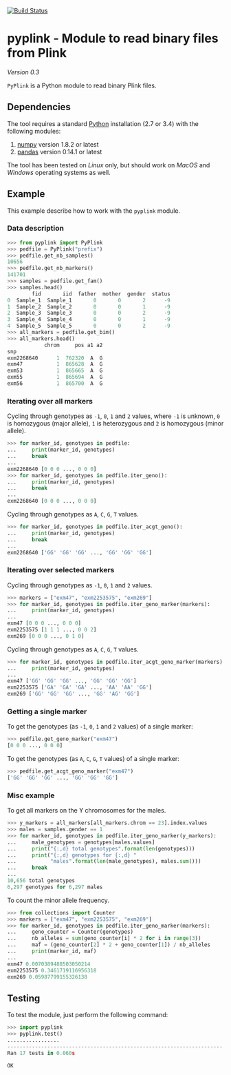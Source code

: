 [![Build Status](https://travis-ci.org/lemieuxl/pyplink.svg?branch=master)](https://travis-ci.org/lemieuxl/pyplink)


# pyplink - Module to read binary files from Plink

*Version 0.3*

`PyPlink` is a Python module to read binary Plink files.


## Dependencies

The tool requires a standard [Python](http://python.org/) installation (2.7 or
3.4) with the following modules:

1. [numpy](http://www.numpy.org/) version 1.8.2 or latest
1. [pandas](http://pandas.pydata.org/) version 0.14.1 or latest

The tool has been tested on *Linux* only, but should work on *MacOS* and
*Windows* operating systems as well.


## Example

This example describe how to work with the `pyplink` module.


### Data description

```python
>>> from pyplink import PyPlink
>>> pedfile = PyPlink("prefix")
>>> pedfile.get_nb_samples()
10656
>>> pedfile.get_nb_markers()
141701
>>> samples = pedfile.get_fam()
>>> samples.head()
        fid       iid  father  mother  gender  status
0  Sample_1  Sample_1       0       0       2      -9
1  Sample_2  Sample_2       0       0       1      -9
2  Sample_3  Sample_3       0       0       2      -9
3  Sample_4  Sample_4       0       0       1      -9
4  Sample_5  Sample_5       0       0       2      -9
>>> all_markers = pedfile.get_bim()
>>> all_markers.head()
            chrom     pos a1 a2
snp                               
exm2268640      1  762320  A  G
exm47           1  865628  A  G
exm53           1  865665  A  G
exm55           1  865694  A  G
exm56           1  865700  A  G
```


### Iterating over all markers

Cycling through genotypes as `-1`, `0`, `1` and `2` values, where `-1` is
unknown, `0` is homozygous (major allele), `1` is heterozygous and `2` is
homozygous (minor allele).

```python
>>> for marker_id, genotypes in pedfile:
...     print(marker_id, genotypes)
...     break
... 
exm2268640 [0 0 0 ..., 0 0 0]
>>> for marker_id, genotypes in pedfile.iter_geno():
...     print(marker_id, genotypes)
...     break
... 
exm2268640 [0 0 0 ..., 0 0 0]
```

Cycling through genotypes as `A`, `C`, `G`, `T` values.

```python
>>> for marker_id, genotypes in pedfile.iter_acgt_geno():
...     print(marker_id, genotypes)
...     break
... 
exm2268640 ['GG' 'GG' 'GG' ..., 'GG' 'GG' 'GG']
```


### Iterating over selected markers

Cycling through genotypes as `-1`, `0`, `1` and `2` values.

```python
>>> markers = ["exm47", "exm2253575", "exm269"]
>>> for marker_id, genotypes in pedfile.iter_geno_marker(markers):
...     print(marker_id, genotypes)
... 
exm47 [0 0 0 ..., 0 0 0]
exm2253575 [1 1 1 ..., 0 0 2]
exm269 [0 0 0 ..., 0 1 0]
```

Cycling through genotypes as `A`, `C`, `G`, `T` values.

```python
>>> for marker_id, genotypes in pedfile.iter_acgt_geno_marker(markers):
...     print(marker_id, genotypes)
... 
exm47 ['GG' 'GG' 'GG' ..., 'GG' 'GG' 'GG']
exm2253575 ['GA' 'GA' 'GA' ..., 'AA' 'AA' 'GG']
exm269 ['GG' 'GG' 'GG' ..., 'GG' 'AG' 'GG']
```


### Getting a single marker

To get the genotypes (as `-1`, `0`, `1` and `2` values) of a single marker:
```python
>>> pedfile.get_geno_marker("exm47")
[0 0 0 ..., 0 0 0]
```

To get the genotypes (as `A`, `C`, `G`, `T` values) of a single marker:
```python
>>> pedfile.get_acgt_geno_marker("exm47")
['GG' 'GG' 'GG' ..., 'GG' 'GG' 'GG']
```


### Misc example

To get all markers on the Y chromosomes for the males.

```python
>>> y_markers = all_markers[all_markers.chrom == 23].index.values
>>> males = samples.gender == 1
>>> for marker_id, genotypes in pedfile.iter_geno_marker(y_markers):
...     male_genotypes = genotypes[males.values]
...     print("{:,d} total genotypes".format(len(genotypes)))
...     print("{:,d} genotypes for {:,d} "
...           "males".format(len(male_genotypes), males.sum()))
...     break
... 
10,656 total genotypes
6,297 genotypes for 6,297 males
```

To count the minor allele frequency.

```python
>>> from collections import Counter
>>> markers = ["exm47", "exm2253575", "exm269"]
>>> for marker_id, genotypes in pedfile.iter_geno_marker(markers):
...     geno_counter = Counter(genotypes)
...     nb_alleles = sum(geno_counter[i] * 2 for i in range(3))
...     maf = (geno_counter[2] * 2 + geno_counter[1]) / nb_alleles
...     print(marker_id, maf)
... 
exm47 0.0070389488503050214
exm2253575 0.3461719116956318
exm269 0.05987799155326138
```


## Testing

To test the module, just perform the following command:

```python
>>> import pyplink
>>> pyplink.test()
.................
----------------------------------------------------------------------
Ran 17 tests in 0.060s

OK
```
